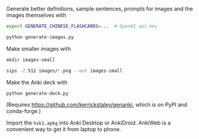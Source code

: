Generate better definitions, sample sentences, prompts for images and the images themselves with

```bash
export GENERATE_CHINESE_FLASHCARDS=...  # OpenAI api-key

python generate-images.py
```

Make smaller images with

```bash
mkdir images-small

sips -Z 512 images/*.png --out images-small
```

Make the Anki deck with

```bash
python generate-deck.py
```

(Requires https://github.com/kerrickstaley/genanki, which is on PyPI and conda-forge.)

Import the `hsk1.apkg` into Anki Desktop or AnkiDroid. AnkiWeb is a convenient way to get it from laptop to phone.
